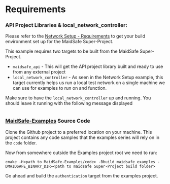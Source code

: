 # Requirements


### API Project Libraries & local_network_controller:


Please refer to the [Network Setup - Requirements](001_network_setup/requirements.md) to get your build environment set up for the MaidSafe Super-Project.

This example requires two targets to be built from the MaidSafe Super-Project.

* `maidsafe_api` - This will get the API project library built and ready to use from any external project
* `local_network_controller` - As seen in the Network Setup example, this target currently helps us run a local test network on a single machine we can use for examples to run on and function.


Make sure to have the `local_network_controller` up and running. You should leave it running with the following message displayed


<Image>



### [MaidSafe-Examples](https://github.com/maidsafe/maidsafe-examples) Source Code

Clone the Github project to a preferred location on your machine. This project contains any code samples that the examples series will rely on in the `code` folder.

Now from somewhere outside the Examples project root we need to run:

    cmake -H<path to MaidSafe-Examples/code> -Bbuild_maidsafe_examples -DMAIDSAFE_BINARY_DIR=<path to maidsafe Super-Project build folder>

Go ahead and build the `authentication` target from the examples project.

